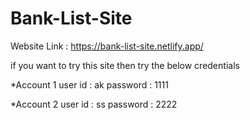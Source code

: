 # Bank-List-Site
Website Link : https://bank-list-site.netlify.app/

if you want to try this site then try the below credentials 

*Account 1
user id :  ak
password : 1111

*Account 2
user id : ss
password : 2222
